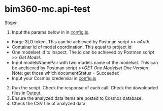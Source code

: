 # bim360-mc.api-test

Steps:
1. Input the params below in in [config.js](./config.js). 
-  Forge 3LO token. This can be achieved by Postman script >> *oAuth*
-  Container id of model coordination. This equal to project id 
-  One modelset id to inspect. The id can be achieved by Postman script >> *Get Model*.
-  Input modelsNamePair with two models name of the modelset. This can be acehieved by Postman script >>*GET One Modelset One Version*. Note: get those which documentStatus = Succeeded
-  Input your Cosmos credensial in [config.js](./config.js)

2. Run the script. Check the response of each call. Check the downloaded files in [Output](./Output). 
3. Ensure the analyzed data items are posted to Cosmos database. 
4. Check the CSV file of analyzed data 